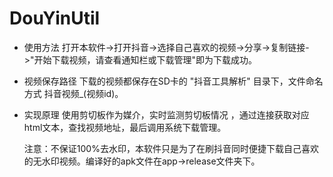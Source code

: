 # DouYinUtil
* 使用方法
  打开本软件->打开抖音->选择自己喜欢的视频->分享->复制链接->"开始下载视频，请查看通知栏或下载管理"即为下载成功。
  
* 视频保存路径
   下载的视频都保存在SD卡的 "抖音工具解析" 目录下，文件命名方式  抖音视频_(视频id)。
   
 * 实现原理
    使用剪切板作为媒介，实时监测剪切板情况 ，通过连接获取对应html文本，查找视频地址，最后调用系统下载管理。
    
    注意：不保证100%去水印，本软件只是为了在刷抖音同时便捷下载自己喜欢的无水印视频。编译好的apk文件在app->release文件夹下。
